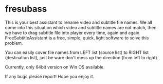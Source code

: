 # fresubass
This is your best assistant to rename video and subtitle file names. 
We all come into this situation which video and subtitle names are not match, then we have to drag subtitle file into player every time, again and again. FreeSubtitleAssistant is a free, simple, quick, light software to solve this problem.

You can easily cover file names from LEFT list (source list) to RIGHT list (destination list), just be ware don't mess up the direction (from left to right).

Currently, only 64bit version on Win OS available.

If any bugs please report!
Hope you enjoy it.
